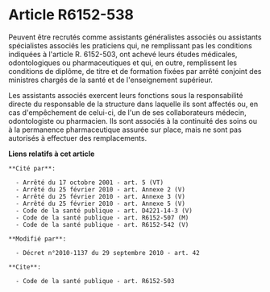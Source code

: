 # Article R6152-538

Peuvent être recrutés comme assistants généralistes associés ou assistants spécialistes associés les praticiens qui, ne
remplissant pas les conditions indiquées à l'article R. 6152-503, ont achevé leurs études médicales, odontologiques ou
pharmaceutiques et qui, en outre, remplissent les conditions de diplôme, de titre et de formation fixées par arrêté conjoint
des ministres chargés de la santé et de l'enseignement supérieur. 

Les assistants associés exercent leurs fonctions sous la responsabilité directe du responsable de la structure dans laquelle
ils sont affectés ou, en cas d'empêchement de celui-ci, de l'un de ses collaborateurs médecin, odontologiste ou pharmacien.
Ils sont associés à la continuité des soins ou à la permanence pharmaceutique assurée sur place, mais ne sont pas autorisés à
effectuer des remplacements.

**Liens relatifs à cet article**

	**Cité par**:

	  - Arrêté du 17 octobre 2001 - art. 5 (VT)
	  - Arrêté du 25 février 2010 - art. Annexe 2 (V)
	  - Arrêté du 25 février 2010 - art. Annexe 3 (V)
	  - Arrêté du 25 février 2010 - art. Annexe 5 (V)
	  - Code de la santé publique - art. D4221-14-3 (V)
	  - Code de la santé publique - art. R6152-507 (M)
	  - Code de la santé publique - art. R6152-542 (V)

	**Modifié par**:

	  - Décret n°2010-1137 du 29 septembre 2010 - art. 42

	**Cite**:

	  - Code de la santé publique - art. R6152-503
